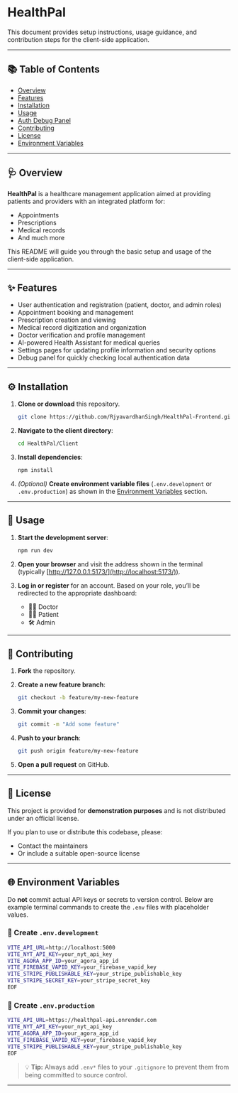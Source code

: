 
# HealthPal

This document provides setup instructions, usage guidance, and contribution steps for the client-side application.

---

## 📚 Table of Contents

- [Overview](#overview)
- [Features](#features)
- [Installation](#installation)
- [Usage](#usage)
- [Auth Debug Panel](#auth-debug-panel)
- [Contributing](#contributing)
- [License](#license)
- [Environment Variables](#🌐-environment-variables)

---

## 🩺 Overview

**HealthPal** is a healthcare management application aimed at providing patients and providers with an integrated platform for:

- Appointments  
- Prescriptions  
- Medical records  
- And much more

This README will guide you through the basic setup and usage of the client-side application.

---

## ✨ Features

- User authentication and registration (patient, doctor, and admin roles)  
- Appointment booking and management  
- Prescription creation and viewing  
- Medical record digitization and organization  
- Doctor verification and profile management  
- AI-powered Health Assistant for medical queries  
- Settings pages for updating profile information and security options  
- Debug panel for quickly checking local authentication data  

---

## ⚙️ Installation

1. **Clone or download** this repository.

   ```bash
   git clone https://github.com/RjyavardhanSingh/HealthPal-Frontend.git
   ````

2. **Navigate to the client directory**:

   ```bash
   cd HealthPal/Client
   ```

3. **Install dependencies**:

   ```bash
   npm install
   ```

4. *(Optional)* **Create environment variable files** (`.env.development` or `.env.production`) as shown in the [Environment Variables](#🌐-environment-variables) section.

---

## 🚀 Usage

1. **Start the development server**:

   ```bash
   npm run dev
   ```

2. **Open your browser** and visit the address shown in the terminal (typically [http://127.0.0.1:5173/](http://localhost:5173/)).

3. **Log in or register** for an account. Based on your role, you’ll be redirected to the appropriate dashboard:

   * 👨‍⚕️ Doctor
   * 🧑‍🦽 Patient
   * 🛠 Admin

---

## 🤝 Contributing

1. **Fork** the repository.

2. **Create a new feature branch**:

   ```bash
   git checkout -b feature/my-new-feature
   ```

3. **Commit your changes**:

   ```bash
   git commit -m "Add some feature"
   ```

4. **Push to your branch**:

   ```bash
   git push origin feature/my-new-feature
   ```

5. **Open a pull request** on GitHub.

---

## 📄 License

This project is provided for **demonstration purposes** and is not distributed under an official license.

If you plan to use or distribute this codebase, please:

* Contact the maintainers
* Or include a suitable open-source license

---

## 🌐 Environment Variables

Do **not** commit actual API keys or secrets to version control. Below are example terminal commands to create the `.env` files with placeholder values.

### 🧪 Create `.env.development`

```bash
VITE_API_URL=http://localhost:5000
VITE_NYT_API_KEY=your_nyt_api_key
VITE_AGORA_APP_ID=your_agora_app_id
VITE_FIREBASE_VAPID_KEY=your_firebase_vapid_key
VITE_STRIPE_PUBLISHABLE_KEY=your_stripe_publishable_key
VITE_STRIPE_SECRET_KEY=your_stripe_secret_key
EOF
```

### 🚀 Create `.env.production`

```bash
VITE_API_URL=https://healthpal-api.onrender.com
VITE_NYT_API_KEY=your_nyt_api_key
VITE_AGORA_APP_ID=your_agora_app_id
VITE_FIREBASE_VAPID_KEY=your_firebase_vapid_key
VITE_STRIPE_PUBLISHABLE_KEY=your_stripe_publishable_key
EOF
```

> 💡 **Tip:** Always add `.env*` files to your `.gitignore` to prevent them from being committed to source control.

---
